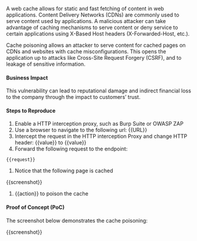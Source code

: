 A web cache allows for static and fast fetching of content in web applications. Content Delivery Networks (CDNs) are commonly used to serve content used by applications. A malicious attacker can take advantage of caching mechanisms to serve content or deny service to certain applications using X-Based Host headers (X-Forwarded-Host, etc.).

Cache poisoning allows an attacker to serve content for cached pages on CDNs and websites with cache misconfigurations. This opens the application up to attacks like Cross-Site Request Forgery (CSRF), and to leakage of sensitive information.

#### Business Impact

This vulnerability can lead to reputational damage and indirect financial loss to the company through the impact to customers’ trust.

#### Steps to Reproduce

1. Enable a HTTP interception proxy, such as Burp Suite or OWASP ZAP
1. Use a browser to navigate to the following url: {{URL}}
1. Intercept the request in the HTTP interception Proxy and change HTTP header: {{value}} to {{value}}
1. Forward the following request to the endpoint:

```HTTP
{{request}}
```

1. Notice that the following page is cached

{{screenshot}}

1. {{action}} to poison the cache

#### Proof of Concept (PoC)

The screenshot below demonstrates the cache poisoning:

{{screenshot}}
